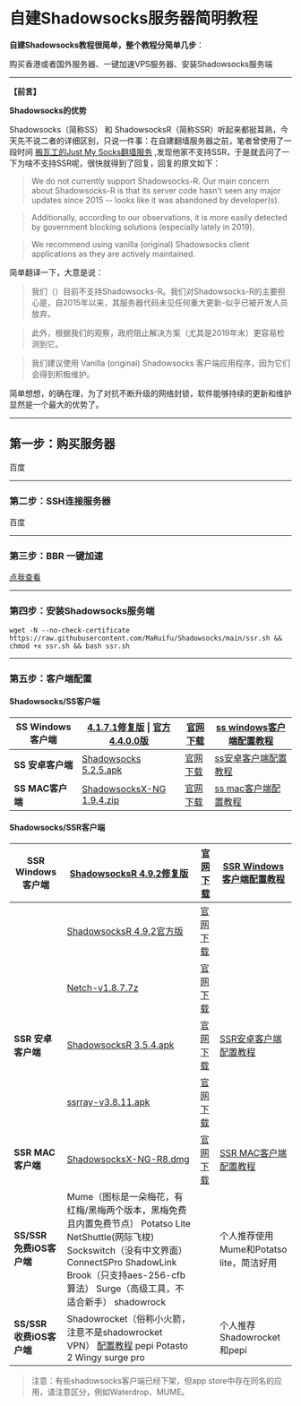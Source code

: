 <h1>自建Shadowsocks服务器简明教程</h1>

**自建Shadowsocks教程很简单，整个教程分简单几步**：

购买香港或者国外服务器、一键加速VPS服务器、安装Shadowsocks服务端

***

**【前言】**

**Shadowsocks的优势**

Shadowsocks（简称SS） 和 ShadowsocksR（简称SSR）听起来都挺耳熟，今天先不说二者的详细区别，只说一件事：在自建翻墙服务器之前，笔者曾使用了一段时间 [搬瓦工的Just My Socks翻墙服务](https://github.com/killgcd/justmysocks/blob/master/README.md) ,发现他家不支持SSR，于是就去问了一下为啥不支持SSR呢，很快就得到了回复，回复的原文如下：

>We do not currently support Shadowsocks-R. Our main concern about Shadowsocks-R is that its server code hasn't seen any major updates since 2015 -- looks like it was abandoned by developer(s).

>Additionally, according to our observations, it is more easily detected by government blocking solutions (especially lately in 2019).

>We recommend using vanilla (original) Shadowsocks client applications as they are actively maintained.

简单翻译一下，大意是说：

>我们（）目前不支持Shadowsocks-R。我们对Shadowsocks-R的主要担心是，自2015年以来，其服务器代码未见任何重大更新-似乎已被开发人员放弃。

>此外，根据我们的观察，政府阻止解决方案（尤其是2019年末）更容易检测到它。

>我们建议使用 Vanilla (original) Shadowsocks 客户端应用程序，因为它们会得到积极维护。

简单想想，的确在理，为了对抗不断升级的网络封锁，软件能够持续的更新和维护显然是一个最大的优势了。

***

## **第一步：购买服务器**

百度

***

### **第二步：SSH连接服务器**

百度

***

### 第三步：BBR 一键加速

[点我查看](./speed-ssr.md)



***

### **第四步：安装Shadowsocks服务端**

```
wget -N --no-check-certificate https://raw.githubusercontent.com/MaRuifu/Shadowsocks/main/ssr.sh && chmod +x ssr.sh && bash ssr.sh
```




***

### **第五步：客户端配置**

#### Shadowsocks/SS客户端

| **SS Windows客户端** | [4.1.7.1修复版](https://tlanyan.pp.ua/download.php?filename=/ss/windows/Shadowsocks-win-4.1.7.1-tlanyan.zip)  \|  [官方4.4.0.0版](https://tlanyan.pp.ua/download.php?filename=/ss/windows/Shadowsocks-4.4.0.185.zip) | [官网下载](https://github.com/shadowsocks/shadowsocks-windows/releases) | [ss windows客户端配置教程](https://tlanyan.pp.ua/go.php?key=ss-win-config) |
| -------------------- | ------------------------------------------------------------ | ------------------------------------------------------------ | ------------------------------------------------------------ |
| **SS 安卓客户端**    | [Shadowsocks 5.2.5.apk](https://tlanyan.pp.ua/download.php?filename=/ss/android/shadowsocks--universal-5.2.5.apk) | [官网下载](https://github.com/shadowsocks/shadowsocks-android/releases) | [ss安卓客户端配置教程](https://tlanyan.pp.ua/go.php?key=ss-an-config) |
| **SS MAC客户端**     | [ShadowsocksX-NG 1.9.4.zip](https://tlanyan.pp.ua/download.php?filename=/ss/macos/ShadowsocksX-NG.1.9.4.zip) | [官网下载](https://github.com/shadowsocks/ShadowsocksX-NG/releases) | [ss mac客户端配置教程](https://tlanyan.pp.ua/go.php?key=ss-mac-config) |

#### Shadowsocks/SSR客户端

| **SSR Windows客户端**    | [ShadowsocksR 4.9.2修复版](https://tlanyan.pp.ua/download.php?filename=/ssr/windows/ShadowsocksR-win-4.9.2-tlanyan.zip) | [官网下载](https://github.com/shadowsocksrr/shadowsocksr-csharp/releases) | [SSR Windows客户端配置教程](https://tlanyan.pp.ua/go.php?key=ssr-win-config) |
| ------------------------ | ------------------------------------------------------------ | ------------------------------------------------------------ | ------------------------------------------------------------ |
|                          | [ShadowsocksR 4.9.2官方版](https://tlanyan.pp.ua/download.php?filename=/ssr/windows/ShadowsocksR-win-4.9.2.zip) | [官网下载](https://github.com/shadowsocksrr/shadowsocksr-csharp/releases) |                                                              |
|                          | [Netch-v1.8.7.7z](https://tlanyan.pp.ua/download.php?filename=/v2/windows/Netch-v1.8.7.7z) | [官网下载](https://github.com/NetchX/Netch/releases)         |                                                              |
| **SSR 安卓客户端**       | [ShadowsocksR 3.5.4.apk](https://tlanyan.pp.ua/download.php?filename=/ssr/android/shadowsocksr-android-3.5.4.apk) | [官网下载](https://github.com/shadowsocksrr/shadowsocksr-android/releases) | [SSR安卓客户端配置教程](https://tlanyan.pp.ua/go.php?key=ssr-an-config) |
|                          | [ssrray-v3.8.11.apk](https://tlanyan.pp.ua/download.php?filename=/v2/android/ssrray-v3.8.11.apk) | [官网下载](https://github.com/xxf098/shadowsocksr-v2ray-trojan-android/releases) |                                                              |
| **SSR MAC客户端**        | [ShadowsocksX-NG-R8.dmg](https://tlanyan.pp.ua/download.php?filename=/ssr/macos/ShadowsocksX-NG-R8.dmg) | [官网下载](https://github.com/qinyuhang/ShadowsocksX-NG-R/releases) | [SSR MAC客户端配置教程](https://tlanyan.pp.ua/go.php?key=ssr-mac-config) |
| **SS/SSR 免费iOS客户端** | Mume（图标是一朵梅花，有红梅/黑梅两个版本，黑梅免费且内置免费节点） Potatso Lite NetShuttle(网际飞梭) Sockswitch（没有中文界面） ConnectSPro ShadowLink Brook（只支持aes-256-cfb算法） Surge（高级工具，不适合新手） shadowrock |                                                              | 个人推荐使用Mume和Potatso lite，简洁好用                     |
| **SS/SSR 收费iOS客户端** | Shadowrocket（俗称小火箭，注意不是shadowrocket VPN） [配置教程](https://v2xtls.org/小火箭shadowrocket配置ss-ssr教程/) pepi Potasto 2 Wingy surge pro |                                                              | 个人推荐Shadowrocket和pepi                                   |

> 注意：有些shadowsocks客户端已经下架，但app store中存在同名的应用，请注意区分，例如Waterdrop、MUME。
